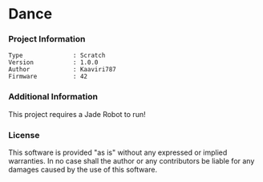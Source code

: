 Dance
================



### Project Information
```
Type              : Scratch
Version           : 1.0.0
Author            : Kaaviri787
Firmware          : 42
```

### Additional Information
This project requires a Jade Robot to run!

### License
This software is provided "as is" without any expressed or implied warranties.  In no case shall the author or any contributors be liable for any damages caused by the use of this software.

